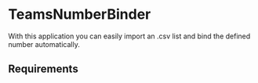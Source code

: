 # TeamsNumberBinder
With this application you can easily import an .csv list and bind the defined number automatically.

## Requirements